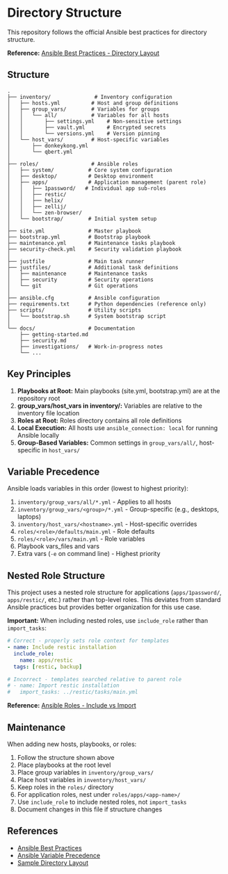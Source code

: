# Directory Structure

This repository follows the official Ansible best practices for directory structure.

**Reference:** [Ansible Best Practices - Directory Layout](https://docs.ansible.com/ansible/latest/user_guide/playbooks_best_practices.html#directory-layout)

## Structure

```
.
├── inventory/              # Inventory configuration
│   ├── hosts.yml          # Host and group definitions
│   ├── group_vars/        # Variables for groups
│   │   └── all/           # Variables for all hosts
│   │       ├── settings.yml    # Non-sensitive settings
│   │       ├── vault.yml       # Encrypted secrets
│   │       └── versions.yml    # Version pinning
│   └── host_vars/         # Host-specific variables
│       ├── donkeykong.yml
│       └── qbert.yml
│
├── roles/                 # Ansible roles
│   ├── system/           # Core system configuration
│   ├── desktop/          # Desktop environment
│   ├── apps/             # Application management (parent role)
│   │   ├── 1password/   # Individual app sub-roles
│   │   ├── restic/
│   │   ├── helix/
│   │   ├── zellij/
│   │   └── zen-browser/
│   └── bootstrap/        # Initial system setup
│
├── site.yml              # Master playbook
├── bootstrap.yml         # Bootstrap playbook
├── maintenance.yml       # Maintenance tasks playbook
├── security-check.yml    # Security validation playbook
│
├── justfile              # Main task runner
├── justfiles/            # Additional task definitions
│   ├── maintenance       # Maintenance tasks
│   ├── security          # Security operations
│   └── git               # Git operations
│
├── ansible.cfg           # Ansible configuration
├── requirements.txt      # Python dependencies (reference only)
├── scripts/              # Utility scripts
│   └── bootstrap.sh      # System bootstrap script
│
└── docs/                 # Documentation
    ├── getting-started.md
    ├── security.md
    ├── investigations/   # Work-in-progress notes
    └── ...
```

## Key Principles

1. **Playbooks at Root:** Main playbooks (site.yml, bootstrap.yml) are at the repository root
2. **group_vars/host_vars in inventory/:** Variables are relative to the inventory file location
3. **Roles at Root:** Roles directory contains all role definitions
4. **Local Execution:** All hosts use `ansible_connection: local` for running Ansible locally
5. **Group-Based Variables:** Common settings in `group_vars/all/`, host-specific in `host_vars/`

## Variable Precedence

Ansible loads variables in this order (lowest to highest priority):

1. `inventory/group_vars/all/*.yml` - Applies to all hosts
2. `inventory/group_vars/<group>/*.yml` - Group-specific (e.g., desktops, laptops)
3. `inventory/host_vars/<hostname>.yml` - Host-specific overrides
4. `roles/<role>/defaults/main.yml` - Role defaults
5. `roles/<role>/vars/main.yml` - Role variables
6. Playbook vars_files and vars
7. Extra vars (`-e` on command line) - Highest priority

## Nested Role Structure

This project uses a nested role structure for applications (`apps/1password/`, `apps/restic/`, etc.) rather than top-level roles. This deviates from standard Ansible practices but provides better organization for this use case.

**Important:** When including nested roles, use `include_role` rather than `import_tasks`:

```yaml
# Correct - properly sets role context for templates
- name: Include restic installation
  include_role:
    name: apps/restic
  tags: [restic, backup]

# Incorrect - templates searched relative to parent role
# - name: Import restic installation
#   import_tasks: ../restic/tasks/main.yml
```

**Reference:** [Ansible Roles - Include vs Import](https://docs.ansible.com/ansible/latest/playbook_guide/playbooks_reuse_roles.html)

## Maintenance

When adding new hosts, playbooks, or roles:

1. Follow the structure shown above
2. Place playbooks at the root level
3. Place group variables in `inventory/group_vars/`
4. Place host variables in `inventory/host_vars/`
5. Keep roles in the `roles/` directory
6. For application roles, nest under `roles/apps/<app-name>/`
7. Use `include_role` to include nested roles, not `import_tasks`
8. Document changes in this file if structure changes

## References

- [Ansible Best Practices](https://docs.ansible.com/ansible/latest/user_guide/playbooks_best_practices.html)
- [Ansible Variable Precedence](https://docs.ansible.com/ansible/latest/playbook_guide/playbooks_variables.html#variable-precedence-where-should-i-put-a-variable)
- [Sample Directory Layout](https://docs.ansible.com/ansible/latest/user_guide/playbooks_best_practices.html#directory-layout)
